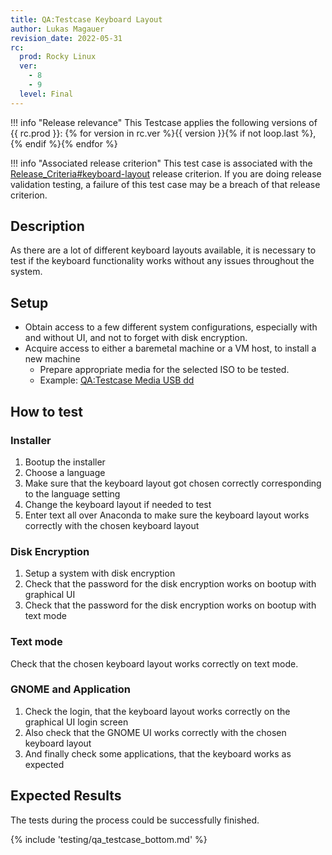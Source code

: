 ```yaml
---
title: QA:Testcase Keyboard Layout
author: Lukas Magauer
revision_date: 2022-05-31
rc:
  prod: Rocky Linux
  ver:
    - 8
    - 9
  level: Final
---
```


!!! info "Release relevance"
    This Testcase applies the following versions of {{ rc.prod }}: {% for version in rc.ver %}{{ version }}{% if not loop.last %}, {% endif %}{% endfor %}

!!! info "Associated release criterion"
    This test case is associated with the [Release_Criteria#keyboard-layout](9_release_criteria.md#keyboard-layout) release criterion. If you are doing release validation testing, a failure of this test case may be a breach of that release criterion.

## Description

As there are a lot of different keyboard layouts available, it is necessary to test if the keyboard functionality works without any issues throughout the system.

## Setup

- Obtain access to a few different system configurations, especially with and without UI, and not to forget with disk encryption.
- Acquire access to either a baremetal machine or a VM host, to install a new machine
    - Prepare appropriate media for the selected ISO to be tested.
    - Example: [QA:Testcase Media USB dd](Testcase_Media_USB_dd.md)

## How to test

### Installer

1. Bootup the installer
2. Choose a language
3. Make sure that the keyboard layout got chosen correctly corresponding to the language setting
4. Change the keyboard layout if needed to test
5. Enter text all over Anaconda to make sure the keyboard layout works correctly with the chosen keyboard layout

### Disk Encryption

1. Setup a system with disk encryption
2. Check that the password for the disk encryption works on bootup with graphical UI
3. Check that the password for the disk encryption works on bootup with text mode

### Text mode

Check that the chosen keyboard layout works correctly on text mode.

### GNOME and Application

1. Check the login, that the keyboard layout works correctly on the graphical UI login screen
2. Also check that the GNOME UI works correctly with the chosen keyboard layout
3. And finally check some applications, that the keyboard works as expected

## Expected Results

The tests during the process could be successfully finished.

{% include 'testing/qa_testcase_bottom.md' %}
